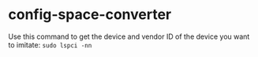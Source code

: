 # config-space-converter

Use this command to get the device and vendor ID of the device you want to imitate:
`sudo lspci -nn`
